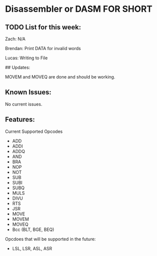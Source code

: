 # Disassembler or DASM FOR SHORT

## TODO List for this week:
<p>
Zach:    N/A 
  
Brendan: Print DATA for invalid words

Lucas:   Writing to File   
</p>
## Updates:
<p>
MOVEM and MOVEQ are done and should be working.
</p>

## Known Issues: 
<p>
No current issues. 
</p>


## Features:
<p>
Current Supported Opcodes  
<ul>
  <li> ADD </li>  
  <li> ADDI </li>  
  <li> ADDQ </li>  
  <li> AND </li> 
  <li> BRA </li>
  <li> NOP </li>  
  <li> NOT </li>  
  <li> SUB </li>  
  <li> SUBI </li>  
  <li> SUBQ </li>  
  <li> MULS </li>  
  <li> DIVU </li>  
  <li> RTS </li>  
  <li> JSR </li>  
  <li> MOVE </li>
  <li> MOVEM </li>
  <li> MOVEQ </li>
  <li> Bcc (BLT, BGE, BEQ) 
</ul>

Opcdoes that will be supported in the future:
<ul>
  <li> LSL, LSR, ASL, ASR 
 </ul>
</p>
